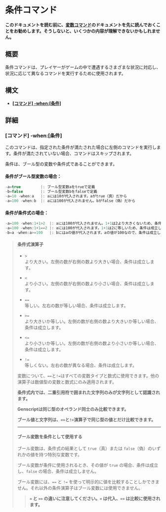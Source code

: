 # 条件コマンド

**このドキュメントを読む前に、[変数コマンド](Variable.md)のドキュメントを先に読んでおくことをお勧めします。そうしないと、いくつかの内容が理解できないかもしれません。**

## 概要  

条件コマンドは、プレイヤーがゲームの中で遭遇するさまざまな状況に対応し、状況に応じて異なるコマンドを実行するために使用されます。

## 構文

- **[[コマンド] -when:[条件]](#コマンド--when条件)**

## 詳細

### **[コマンド] -when:[条件]**  

このコマンドは、指定された条件が満たされた場合に左側のコマンドを実行します。条件が満たされていない場合、コマンドはスキップされます。

条件は、ブール型の変数や条件式であることができます。

#### 条件がブール型変数の場合：

```gs
-a=true         |: ブール型変数aをtrueで定義
-b=false        |: ブール型変数bをfalseで定義
-a=10 -when:a   |: aには10が代入されます。aがtrue（真）だから
-a=100 -when:b  |: aには100が代入されません。bがfalse（偽）だから
```

#### 条件が条件式の場合：

```gs
-a=100 -when:1+1>2  |: aには100が代入されません。1+1は2より大きくないため、条件は成立しません
-a=100 -when:1+1==2 |: aには100が代入されます。1+1は2に等しいため、条件は成立します
-b=a -when:a>=100   |: bにはaの値が代入されます。aの値が100なので、条件は成立します
```

> #### **条件式演算子**
>
> - `>`  
> より大きい。左側の数が右側の数より大きい場合、条件は成立します。
>  
> - `<`  
> より小さい。左側の数が右側の数より小さい場合、条件は成立します。
>  
> - `==`  
> 等しい。左右の数が等しい場合、条件は成立します。
>  
> - `>=`  
> より大きいか等しい。左側の数が右側の数より大きいか等しい場合、条件は成立します。
>  
> - `<=`  
> より小さいか等しい。左側の数が右側の数より小さいか等しい場合、条件は成立します。
>  
> - `!=`  
> 等しくない。左右の数が異なる場合、条件は成立します。
>  
> 変数について、`==`と`!=`はすべての変数タイプと数式に使用できます。他の演算子は数値型の変数と数式にのみ適用されます。
>
> **条件式内では、二重引用符で囲まれた文字列のみが文字列として認識されます。**
> 
> **Genscriptは同じ型のオペランド同士のみ比較できます。**
>
> **ブール値と文字列は、`==`と`!=`演算子で同じ型の値とだけ比較できます。**
>
> ---
>
> #### **ブール変数を条件として使用する**
>
> ブール変数は、条件式の結果として `true`（真）または `false`（偽）のいずれかの値を持つ特別な変数です。
> 
> ブール変数が条件に使用されるとき、その値が `true` の場合、条件は成立し、`false` の場合、条件は成立しません。
> 
> ブール変数には、`==` と `!=` を使って明示的に値を比較することしかできません。それ以外の条件演算子はブール変数には使用できません。
> 
>> **`=` と `==` の違いに注意してください。`=` は代入、`==` は比較に使用されます。**